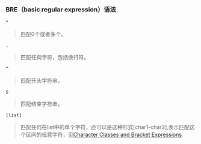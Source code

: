 ### BRE（basic regular expression）语法  
```*```
> 匹配0个或者多个。

```.```
> 匹配任何字符，包括换行符。    

```^```
> 匹配开头字符串。  

```$```
> 匹配结束字符串。  

```[list]```  
> 匹配任何在list中的单个字符，还可以是这种形式[char1-char2],表示匹配这个区间的任意字符，见[Character Classes and Bracket Expressions](https://www.gnu.org/software/sed/manual/sed.html#Character-Classes-and-Bracket-Expressions).
